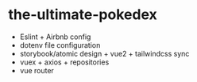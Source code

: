 # the-ultimate-pokedex

- Eslint + Airbnb config
- dotenv file configuration
- storybook/atomic design + vue2 + tailwindcss sync
- vuex + axios + repositories
- vue router